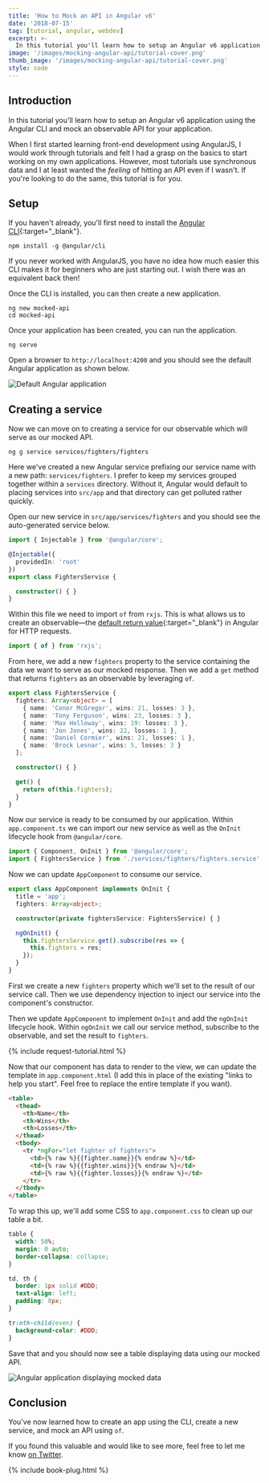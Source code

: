 ```yaml
---
title: 'How to Mock an API in Angular v6'
date: '2018-07-15'
tag: [tutorial, angular, webdev]
excerpt: >-
  In this tutorial you'll learn how to setup an Angular v6 application using the Angular CLI and mock an observable API for your application.
image: '/images/mocking-angular-api/tutorial-cover.png'
thumb_image: '/images/mocking-angular-api/tutorial-cover.png'
style: code
---
```


## Introduction

In this tutorial you'll learn how to setup an Angular v6 application using the Angular CLI and mock an observable API for your application.

When I first started learning front-end development using AngularJS, I would work through tutorials and felt I had a grasp on the basics to start working on my own applications. However, most tutorials use synchronous data and I at least wanted the *feeling* of hitting an API even if I wasn't. If you're looking to do the same, this tutorial is for you.

## Setup

If you haven't already, you'll first need to install the [Angular CLI](https://cli.angular.io/){:target="_blank"}.

```console
npm install -g @angular/cli
```

If you never worked with AngularJS, you have no idea how much easier this CLI makes it for beginners who are just starting out. I wish there was an equivalent back then!

Once the CLI is installed, you can then create a new application.

```console
ng new mocked-api
cd mocked-api
```

Once your application has been created, you can run the application.

```console
ng serve
```

Open a browser to `http://localhost:4200` and you should see the default Angular application as shown below.

![Default Angular application](/images/mocking-angular-api/starter-app.png)

## Creating a service

Now we can move on to creating a service for our observable which will serve as our mocked API.

```console
ng g service services/fighters/fighters
```

Here we've created a new Angular service prefixing our service name with a new path: `services/fighters`. I prefer to keep my services grouped together within a `services` directory. Without it, Angular would default to placing services into `src/app` and that directory can get polluted rather quickly.

Open our new service in `src/app/services/fighters` and you should see the auto-generated service below.

```typescript
import { Injectable } from '@angular/core';

@Injectable({
  providedIn: 'root'
})
export class FightersService {

  constructor() { }
}
```

Within this file we need to import `of` from `rxjs`. This is what allows us to create an observable—the [default return value](https://angular.io/tutorial/toh-pt6#http-methods-return-one-value){:target="_blank"} in Angular for HTTP requests.

```typescript
import { of } from 'rxjs';
```

From here, we add a new `fighters` property to the service containing the data we want to serve as our mocked response. Then we add a `get` method that returns `fighters` as an observable by leveraging `of`.

```typescript
export class FightersService {
  fighters: Array<object> = [
    { name: 'Conor McGregor', wins: 21, losses: 3 },
    { name: 'Tony Ferguson', wins: 23, losses: 3 },
    { name: 'Max Holloway', wins: 19: losses: 3 },
    { name: 'Jon Jones', wins: 22, losses: 1 },
    { name: 'Daniel Cormier', wins: 21, losses: 1 },
    { name: 'Brock Lesnar', wins: 5, losses: 3 }
  ];

  constructor() { }

  get() {
    return of(this.fighters);
  }
}
```

Now our service is ready to be consumed by our application. Within `app.component.ts` we can import our new service as well as the `OnInit` lifecycle hook from `@angular/core`.

```typescript
import { Component, OnInit } from '@angular/core';
import { FightersService } from './services/fighters/fighters.service';
```

Now we can update `AppComponent` to consume our service.

```typescript
export class AppComponent implements OnInit {
  title = 'app';
  fighters: Array<object>;

  constructor(private fightersService: FightersService) { }

  ngOnInit() {
    this.fightersService.get().subscribe(res => {
      this.fighters = res;
    });
  }
}
```

First we create a new `fighters` property which we'll set to the result of our service call. Then we use dependency injection to inject our service into the component's constructor.

Then we update `AppComponent` to implement `OnInit` and add the `ngOnInit` lifecycle hook. Within `ngOnInit` we call our service method, subscribe to the observable, and set the result to `fighters`.

{% include request-tutorial.html %}

Now that our component has data to render to the view, we can update the template in `app.component.html` (I add this in place of the existing "links to help you start". Feel free to replace the entire template if you want).

```html
<table>
  <thead>
    <th>Name</th>
    <th>Wins</th>
    <th>Losses</th>
  </thead>
  <tbody>
    <tr *ngFor="let fighter of fighters">
      <td>{% raw %}{{fighter.name}}{% endraw %}</td>
      <td>{% raw %}{{fighter.wins}}{% endraw %}</td>
      <td>{% raw %}{{fighter.losses}}{% endraw %}</td>
    </tr>
  </tbody>
</table>
```

To wrap this up, we'll add some CSS to `app.component.css` to clean up our table a bit.

```css
table {
  width: 50%;
  margin: 0 auto;
  border-collapse: collapse;
}

td, th {
  border: 1px solid #DDD;
  text-align: left;
  padding: 8px;
}

tr:nth-child(even) {
  background-color: #DDD;
}
```

Save that and you should now see a table displaying data using our mocked API.

![Angular application displaying mocked data](/images/mocking-angular-api/final-app.png)

## Conclusion

You've now learned how to create an app using the CLI, create a new service, and mock an API using `of`.

If you found this valuable and would like to see more, feel free to let me know <a href="https://twitter.com/atommorgan" target="_blank">on Twitter</a>.

{% include book-plug.html %}